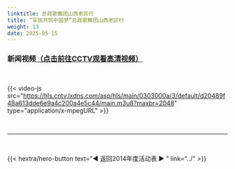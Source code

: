 ```yaml
---
linktitle: 总政歌舞团山西老区行
title: “军民共筑中国梦”总政歌舞团山西老区行
weight: 13
date: 2025-05-15
---
```


### 新闻视频[（点击前往CCTV观看高清视频）](https://news.cctv.com/2014/04/22/VIDE1398170039081769.shtml)

<br>

{{< video-js src="https://hls.cntv.lxdns.com/asp/hls/main/0303000a/3/default/d20489f48a613dde6e9a4c200a4e5c44/main.m3u8?maxbr=2048" type="application/x-mpegURL" >}}


<br>
<hr>
<br>

{{< hextra/hero-button text="◀ 返回2014年度活动表 ▶ " link="../" >}}